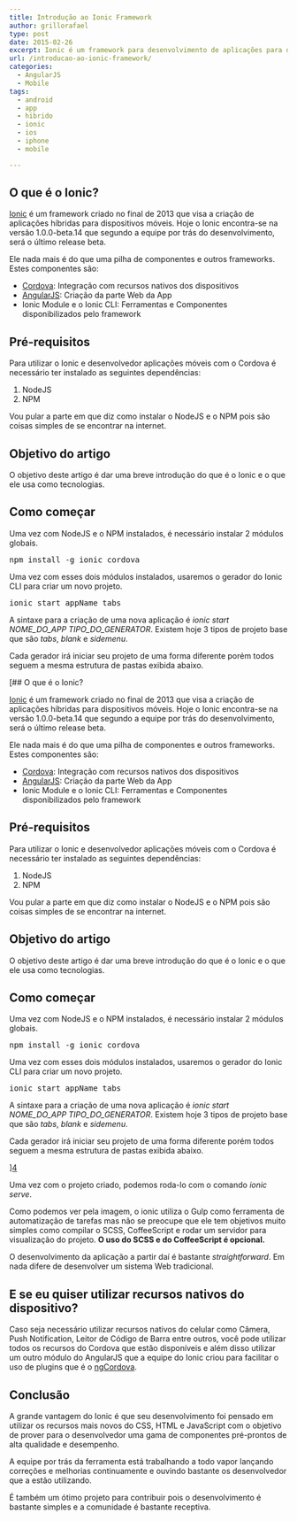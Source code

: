```yaml
---
title: Introdução ao Ionic Framework
author: grillorafael
type: post
date: 2015-02-26
excerpt: Ionic é um framework para desenvolvimento de aplicações para dispositivos móveis que visa o desenvolvimento de apps híbridas e de rápido e fácil desenvolvimento. Este artigo irá dar uma breve introdução à ferramenta e como dar o primeiro passo com ela.
url: /introducao-ao-ionic-framework/
categories:
  - AngularJS
  - Mobile
tags:
  - android
  - app
  - hibrido
  - ionic
  - ios
  - iphone
  - mobile

---
```

## O que é o Ionic?

[Ionic][1] é um framework criado no final de 2013 que visa a criação de aplicações híbridas para dispositivos móveis. Hoje o Ionic encontra-se na versão 1.0.0-beta.14 que segundo a equipe por trás do desenvolvimento, será o último release beta.

Ele nada mais é do que uma pilha de componentes e outros frameworks. Estes componentes são:

  * [Cordova][2]: Integração com recursos nativos dos dispositivos
  * [AngularJS][3]: Criação da parte Web da App
  * Ionic Module e o Ionic CLI: Ferramentas e Componentes disponibilizados pelo framework

## Pré-requisitos

Para utilizar o Ionic e desenvolvedor aplicações móveis com o Cordova é necessário ter instalado as seguintes dependências:

  1. NodeJS
  2. NPM

Vou pular a parte em que diz como instalar o NodeJS e o NPM pois são coisas simples de se encontrar na internet.

## Objetivo do artigo

O objetivo deste artigo é dar uma breve introdução do que é o Ionic e o que ele usa como tecnologias.

## Como começar

Uma vez com NodeJS e o NPM instalados, é necessário instalar 2 módulos globais.

<pre class="lang-bash">npm install -g ionic cordova</pre>

Uma vez com esses dois módulos instalados, usaremos o gerador do Ionic CLI para criar um novo projeto.

<pre class="lang-bash">ionic start appName tabs</pre>

A sintaxe para a criação de uma nova aplicação é _ionic start NOME\_DO\_APP TIPO\_DO\_GENERATOR_. Existem hoje 3 tipos de projeto base que são _tabs_, _blank_ e _sidemenu_.

Cada gerador irá iniciar seu projeto de uma forma diferente porém todos seguem a mesma estrutura de pastas exibida abaixo.

[## O que é o Ionic?

[Ionic][1] é um framework criado no final de 2013 que visa a criação de aplicações híbridas para dispositivos móveis. Hoje o Ionic encontra-se na versão 1.0.0-beta.14 que segundo a equipe por trás do desenvolvimento, será o último release beta.

Ele nada mais é do que uma pilha de componentes e outros frameworks. Estes componentes são:

  * [Cordova][2]: Integração com recursos nativos dos dispositivos
  * [AngularJS][3]: Criação da parte Web da App
  * Ionic Module e o Ionic CLI: Ferramentas e Componentes disponibilizados pelo framework

## Pré-requisitos

Para utilizar o Ionic e desenvolvedor aplicações móveis com o Cordova é necessário ter instalado as seguintes dependências:

  1. NodeJS
  2. NPM

Vou pular a parte em que diz como instalar o NodeJS e o NPM pois são coisas simples de se encontrar na internet.

## Objetivo do artigo

O objetivo deste artigo é dar uma breve introdução do que é o Ionic e o que ele usa como tecnologias.

## Como começar

Uma vez com NodeJS e o NPM instalados, é necessário instalar 2 módulos globais.

<pre class="lang-bash">npm install -g ionic cordova</pre>

Uma vez com esses dois módulos instalados, usaremos o gerador do Ionic CLI para criar um novo projeto.

<pre class="lang-bash">ionic start appName tabs</pre>

A sintaxe para a criação de uma nova aplicação é _ionic start NOME\_DO\_APP TIPO\_DO\_GENERATOR_. Existem hoje 3 tipos de projeto base que são _tabs_, _blank_ e _sidemenu_.

Cada gerador irá iniciar seu projeto de uma forma diferente porém todos seguem a mesma estrutura de pastas exibida abaixo.

][4] 

Uma vez com o projeto criado, podemos roda-lo com o comando _ionic serve_.

Como podemos ver pela imagem, o ionic utiliza o Gulp como ferramenta de automatização de tarefas mas não se preocupe que ele tem objetivos muito simples como compilar o SCSS, CoffeeScript e rodar um servidor para visualização do projeto. **O uso do SCSS e do CoffeeScript é opcional.**

O desenvolvimento da aplicação a partir daí é bastante _straightforward_. Em nada difere de desenvolver um sistema Web tradicional.

## E se eu quiser utilizar recursos nativos do dispositivo?

Caso seja necessário utilizar recursos nativos do celular como Câmera, Push Notification, Leitor de Código de Barra entre outros, você pode utilizar todos os recursos do Cordova que estão disponíveis e além disso utilizar um outro módulo do AngularJS que a equipe do Ionic criou para facilitar o uso de plugins que é o [ngCordova][5].

## Conclusão

A grande vantagem do Ionic é que seu desenvolvimento foi pensado em utilizar os recursos mais novos do CSS, HTML e JavaScript com o objetivo de prover para o desenvolvedor uma gama de componentes pré-prontos de alta qualidade e desempenho.

A equipe por trás da ferramenta está trabalhando a todo vapor lançando correções e melhorias continuamente e ouvindo bastante os desenvolvedor que a estão utilizando.

É também um ótimo projeto para contribuir pois o desenvolvimento é bastante simples e a comunidade é bastante receptiva.

 [1]: http://ionicframework.com/
 [2]: http://cordova.apache.org/
 [3]: https://angularjs.org/
 [4]: http://tableless.com.br/wp-content/uploads/2015/02/Screen-Shot-2015-02-18-at-5.33.43-PM.png
 [5]: http://ngcordova.com/